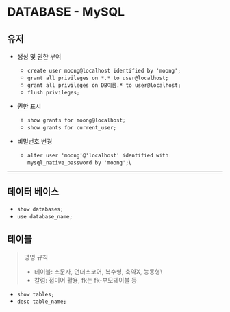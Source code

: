 # DATABASE - MySQL

## 유저

- 생성 및 권한 부여

  - `create user moong@localhost identified by 'moong';`
  - `grant all privileges on *.* to user@localhost;`
  - `grant all privileges on DB이름.* to user@localhost;`
  - `flush privileges;`

- 권한 표시

  - `show grants for moong@localhost;`
  - `show grants for current_user;`

- 비밀번호 변경
  - `alter user 'moong'@'localhost' identified with mysql_native_password by 'moong';`\

---

## 데이터 베이스

- `show databases;`
- `use database_name;`

## 테이블

> 명명 규칙
>
> - 테이블: 소문자, 언더스코어, 복수형, 축약X, 능동형\
> - 칼럼: 접미어 활용, fk는 fk-부모테이블 등

- `show tables;`
- `desc table_name;`
